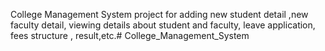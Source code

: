 College Management System project for adding new student detail ,new faculty detail, viewing details about student and faculty, leave application, fees structure , result,etc.# College_Management_System
